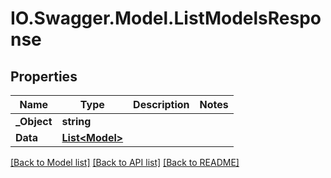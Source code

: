 # IO.Swagger.Model.ListModelsResponse
## Properties

Name | Type | Description | Notes
------------ | ------------- | ------------- | -------------
**_Object** | **string** |  | 
**Data** | [**List&lt;Model&gt;**](Model.md) |  | 

[[Back to Model list]](../README.md#documentation-for-models) [[Back to API list]](../README.md#documentation-for-api-endpoints) [[Back to README]](../README.md)

